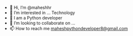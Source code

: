 - 👋 Hi, I’m @maheshhr
- 👀 I’m interested in ... Technology 
- 🌱 I am a Python developer
- 💞️ I’m looking to collaborate on ...
- 📫 How to reach me maheshpythondeveloper8@gmail.com

<!---
maheshhr/maheshhr is a ✨ special ✨ repository because its `README.md` (this file) appears on your GitHub profile.
You can click the Preview link to take a look at your changes.
--->
